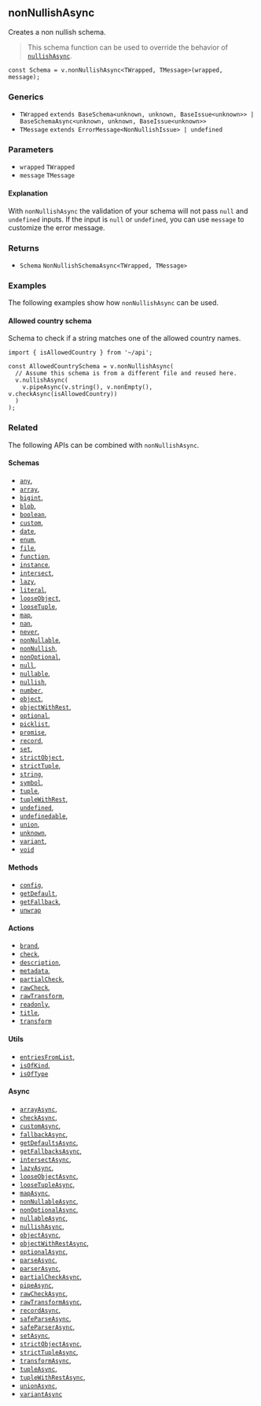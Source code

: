 nonNullishAsync
---------------

Creates a non nullish schema.

> This schema function can be used to override the behavior of [`nullishAsync`](nullishAsync.md).

    const Schema = v.nonNullishAsync<TWrapped, TMessage>(wrapped, message);
    

### Generics

*   `TWrapped` `extends BaseSchema<unknown, unknown, BaseIssue<unknown>> | BaseSchemaAsync<unknown, unknown, BaseIssue<unknown>>`
*   `TMessage` `extends ErrorMessage<NonNullishIssue> | undefined`

### Parameters

*   `wrapped` `TWrapped`
*   `message` `TMessage`

#### Explanation

With `nonNullishAsync` the validation of your schema will not pass `null` and `undefined` inputs. If the input is `null` or `undefined`, you can use `message` to customize the error message.

### Returns

*   `Schema` `NonNullishSchemaAsync<TWrapped, TMessage>`

### Examples

The following examples show how `nonNullishAsync` can be used.

#### Allowed country schema

Schema to check if a string matches one of the allowed country names.

    import { isAllowedCountry } from '~/api';
    
    const AllowedCountrySchema = v.nonNullishAsync(
      // Assume this schema is from a different file and reused here.
      v.nullishAsync(
        v.pipeAsync(v.string(), v.nonEmpty(), v.checkAsync(isAllowedCountry))
      )
    );
    

### Related

The following APIs can be combined with `nonNullishAsync`.

#### Schemas

*   [`any`](any.md),
*   [`array`](array.md),
*   [`bigint`](bigint.md),
*   [`blob`](blob.md),
*   [`boolean`](boolean.md),
*   [`custom`](custom.md),
*   [`date`](date.md),
*   [`enum`](enum.md),
*   [`file`](file.md),
*   [`function`](function.md),
*   [`instance`](instance.md),
*   [`intersect`](intersect.md),
*   [`lazy`](lazy.md),
*   [`literal`](literal.md),
*   [`looseObject`](looseObject.md),
*   [`looseTuple`](looseTuple.md),
*   [`map`](map.md),
*   [`nan`](nan.md),
*   [`never`](never.md),
*   [`nonNullable`](nonNullable.md),
*   [`nonNullish`](nonNullish.md),
*   [`nonOptional`](nonOptional.md),
*   [`null`](null.md),
*   [`nullable`](nullable.md),
*   [`nullish`](nullish.md),
*   [`number`](number.md),
*   [`object`](object.md),
*   [`objectWithRest`](objectWithRest.md),
*   [`optional`](optional.md),
*   [`picklist`](picklist.md),
*   [`promise`](promise.md),
*   [`record`](record.md),
*   [`set`](set.md),
*   [`strictObject`](strictObject.md),
*   [`strictTuple`](strictTuple.md),
*   [`string`](string.md),
*   [`symbol`](symbol.md),
*   [`tuple`](tuple.md),
*   [`tupleWithRest`](tupleWithRest.md),
*   [`undefined`](undefined.md),
*   [`undefinedable`](undefinedable.md),
*   [`union`](union.md),
*   [`unknown`](unknown.md),
*   [`variant`](variant.md),
*   [`void`](void.md)

#### Methods

*   [`config`](config.md),
*   [`getDefault`](getDefault.md),
*   [`getFallback`](getFallback.md),
*   [`unwrap`](unwrap.md)

#### Actions

*   [`brand`](brand.md),
*   [`check`](check.md),
*   [`description`](description.md),
*   [`metadata`](metadata.md),
*   [`partialCheck`](partialCheck.md),
*   [`rawCheck`](rawCheck.md),
*   [`rawTransform`](rawTransform.md),
*   [`readonly`](readonly.md),
*   [`title`](title.md),
*   [`transform`](transform.md)

#### Utils

*   [`entriesFromList`](entriesFromList.md),
*   [`isOfKind`](isOfKind.md),
*   [`isOfType`](isOfType.md)

#### Async

*   [`arrayAsync`](arrayAsync.md),
*   [`checkAsync`](checkAsync.md),
*   [`customAsync`](customAsync.md),
*   [`fallbackAsync`](fallbackAsync.md),
*   [`getDefaultsAsync`](getDefaultsAsync.md),
*   [`getFallbacksAsync`](getFallbacksAsync.md),
*   [`intersectAsync`](intersectAsync.md),
*   [`lazyAsync`](lazyAsync.md),
*   [`looseObjectAsync`](looseObjectAsync.md),
*   [`looseTupleAsync`](looseTupleAsync.md),
*   [`mapAsync`](mapAsync.md),
*   [`nonNullableAsync`](nonNullableAsync.md),
*   [`nonOptionalAsync`](nonOptionalAsync.md),
*   [`nullableAsync`](nullableAsync.md),
*   [`nullishAsync`](nullishAsync.md),
*   [`objectAsync`](objectAsync.md),
*   [`objectWithRestAsync`](objectWithRestAsync.md),
*   [`optionalAsync`](optionalAsync.md),
*   [`parseAsync`](parseAsync.md),
*   [`parserAsync`](parserAsync.md),
*   [`partialCheckAsync`](partialCheckAsync.md),
*   [`pipeAsync`](pipeAsync.md),
*   [`rawCheckAsync`](rawCheckAsync.md),
*   [`rawTransformAsync`](rawTransformAsync.md),
*   [`recordAsync`](recordAsync.md),
*   [`safeParseAsync`](safeParseAsync.md),
*   [`safeParserAsync`](safeParserAsync.md),
*   [`setAsync`](setAsync.md),
*   [`strictObjectAsync`](strictObjectAsync.md),
*   [`strictTupleAsync`](strictTupleAsync.md),
*   [`transformAsync`](transformAsync.md),
*   [`tupleAsync`](tupleAsync.md),
*   [`tupleWithRestAsync`](tupleWithRestAsync.md),
*   [`unionAsync`](unionAsync.md),
*   [`variantAsync`](variantAsync.md)